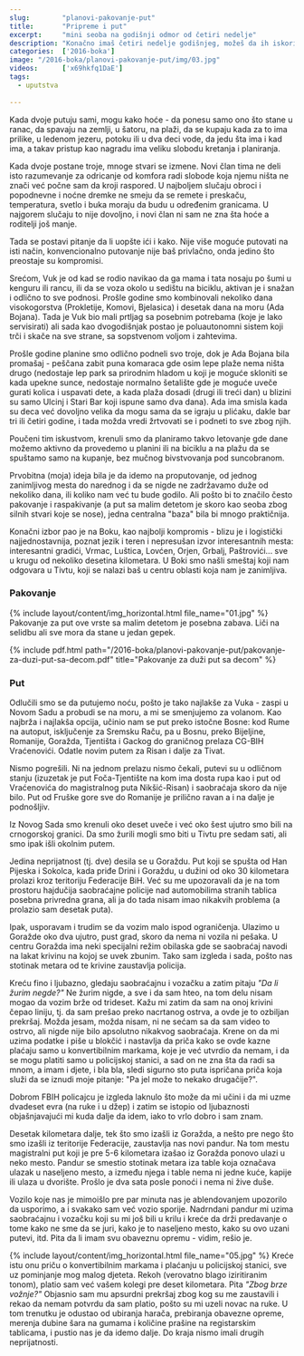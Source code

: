 ```yaml
---
slug:        "planovi-pakovanje-put"
title:       "Pripreme i put"
excerpt:     "mini seoba na godišnji odmor od četiri nedelje"
description: "Konačno imaš četiri nedelje godišnjeg, možeš da ih iskoristiš u cugu i možeš sebi da priuštiš da budeš negde toliko dugo. Ali imaš i živahnog dvogodišnjaka. Ide ti se na more, ali ti se ne sedi po 12 sati ispod suncobrana na plaži. Kako to sve pomiriti, kako se spakovati, šta poneti..."
categories:  ['2016-boka']
image: "/2016-boka/planovi-pakovanje-put/img/03.jpg"
videos:      ['x69hkfq1DaE']
tags:
  - uputstva
  
---
```


Kada dvoje putuju sami, mogu kako hoće - da ponesu samo ono što stane u ranac, da spavaju na zemlji, u šatoru,
na plaži, da se kupaju kada za to ima prilike, u ledenom jezeru, potoku ili u dva deci vode, da jedu šta ima i 
kad ima, a takav pristup kao nagradu ima veliku slobodu kretanja i planiranja.

Kada dvoje postane troje, mnoge stvari se izmene. Novi član tima ne deli isto razumevanje za odricanje od
komfora radi slobode koja njemu ništa ne znači već počne sam da kroji raspored. U najboljem slučaju obroci
i popodnevne i noćne dremke ne smeju da se remete i preskaču, temperatura, svetlo i buka moraju da budu u
određenim granicama. U najgorem slučaju to nije dovoljno, i novi član ni sam ne zna šta hoće a roditelji
još manje.

Tada se postavi pitanje da li uopšte ići i kako. Nije više moguće putovati na isti način, konvencionalno
putovanje nije baš privlačno, onda jedino što preostaje su kompromisi.

Srećom, Vuk je od kad se rodio navikao da ga mama i tata nosaju po šumi u kenguru ili rancu, ili da se voza
okolo u sedištu na biciklu, aktivan je i snažan i odlično to sve podnosi. Prošle godine smo kombinovali nekoliko
dana visokogorstva (Prokletije, Komovi, Bjelasica) i desetak dana na moru (Ada Bojana). Tada je Vuk bio mali
prtljag sa posebnim potrebama (koje je lako servisirati) ali sada kao dvogodišnjak postao je poluautonomni 
sistem koji trči i skače na sve strane, sa sopstvenom voljom i zahtevima.

Prošle godine planine smo odlično podneli svo troje, dok je Ada Bojana bila promašaj - peščana zabit puna 
komaraca gde osim lepe plaže nema ništa drugo (nedostaje lep park sa prirodnim hladom u koji je moguće
skloniti se kada upekne sunce, nedostaje normalno šetalište gde je moguće uveče gurati kolica i uspavati
dete, a kada plaža dosadi (drugi ili treći dan) u blizini su samo Ulcinj i Stari Bar koji ispune samo dva
dana). Ada ima smisla kada su deca već dovoljno velika da mogu sama
da se igraju u plićaku, dakle bar tri ili četiri godine, i tada možda vredi žrtvovati se i podneti to sve
zbog njih. 

Poučeni tim iskustvom, krenuli smo da planiramo takvo letovanje gde dane možemo aktivno da provedemo u 
planini ili na biciklu a na plažu da se spuštamo samo na kupanje, bez mučnog bivstvovanja pod suncobranom.

Prvobitna (moja) ideja bila je da idemo na proputovanje, od jednog zanimljivog mesta do narednog i da se nigde
ne zadržavamo duže od nekoliko dana, ili koliko nam već tu bude godilo. Ali pošto bi to značilo često 
pakovanje i raspakivanje (a put sa malim detetom je skoro kao seoba zbog silnih stvari koje se nose), jedna
centralna "baza" bila bi mnogo praktičnija.

Konačni izbor pao je na Boku, kao najbolji kompromis - blizu je i logistički najjednostavnija, poznat jezik
i teren i nepresušan izvor interesantnih mesta: interesantni gradići, Vrmac, Luštica, Lovćen, Orjen, Grbalj, Paštrovići... 
sve u krugu od nekoliko desetina kilometara. U Boki smo našli smeštaj koji nam odgovara u Tivtu, koji se nalazi
baš u centru oblasti koja nam je zanimljiva.

### Pakovanje

{% include layout/content/img_horizontal.html file_name="01.jpg" %}
Pakovanje za put ove vrste sa malim detetom je posebna zabava. Liči na selidbu ali sve mora da stane u jedan 
gepek. 

{% include pdf.html path="/2016-boka/planovi-pakovanje-put/pakovanje-za-duzi-put-sa-decom.pdf" title="Pakovanje za duži put sa decom" %}

### Put

Odlučili smo se da putujemo noću, pošto je tako najlakše za Vuka - zaspi u Novom Sadu a probudi se na 
moru, a mi se smenjujemo za volanom. Kao najbrža i najlakša opcija, učinio nam se put preko istočne Bosne:
kod Rume na autoput, isključenje za Sremsku Raču, pa u Bosnu, preko Bijeljine, Romanije,
Goražda, Tjentišta i Gackog do graničnog prelaza CG-BIH Vraćenovići. Odatle novim putem za Risan i dalje za
Tivat.

Nismo pogrešili. Ni na jednom prelazu nismo čekali, putevi su u odličnom stanju (izuzetak je put 
Foča-Tjentište na kom ima dosta rupa kao i put od Vraćenovića do magistralnog puta Nikšić-Risan) i
saobraćaja skoro da nije bilo. Put od Fruške gore sve do Romanije je prilično ravan a i na dalje je
podnošljiv.

Iz Novog Sada smo krenuli oko deset uveče i već oko šest ujutro smo bili na crnogorskoj granici. Da smo žurili
mogli smo biti u Tivtu pre sedam sati, ali smo ipak išli okolnim putem.

Jedina neprijatnost (tj. dve) desila se u Goraždu. Put koji se spušta od Han Pijeska i Sokolca, kada priđe
Drini i Goraždu, u dužini od oko 30 kilometara prolazi kroz teritoriju Federacije BiH. Već su me upozoravali
da je na tom prostoru hajdučija saobraćajne policije nad automobilima stranih tablica posebna privredna 
grana, ali ja do tada nisam imao nikakvih problema (a prolazio sam desetak puta).

Ipak, usporavam i trudim se da vozim malo ispod ograničenja. Ulazimo u Goražde oko dva ujutro, pust grad,
skoro da nema ni vozila ni pešaka. U centru Goražda ima neki specijalni režim obilaska gde se saobraćaj
navodi na lakat krivinu na kojoj se uvek zbunim. Tako sam izgleda i sada, pošto nas stotinak metara
od te krivine zaustavlja policija.

Kreću fino i ljubazno, gledaju saobraćajnu i vozačku a zatim pitaju *"Da li žurim negde?"* Ne žurim nigde,
a sve i da sam hteo, na tom delu nisam mogao da vozim brže od trideset. Kažu mi zatim da sam na onoj krivini
čepao liniju, tj. da sam prešao preko nacrtanog ostrva, a ovde je to ozbiljan prekršaj. Možda jesam, možda
nisam, ni ne sećam sa da sam video to ostrvo, ali nigde nije bilo apsolutno nikakvog saobraćaja.
Krene on da mi uzima
podatke i piše u blokčić i nastavlja da priča kako se ovde kazne plaćaju samo u konvertibilnim markama, koje
je već utvrdio da nemam, i da se mogu platiti samo u policijskoj stanici, a sad on ne zna šta da radi sa mnom,
a imam i djete, i bla bla, sledi sigurno sto puta ispričana priča koja služi da se iznudi moje pitanje: "Pa jel
može to nekako drugačije?".

Dobrom FBIH policajcu je izgleda laknulo što može da mi učini i da mi uzme dvadeset evra (na ruke i u džep) i
zatim se istopio od ljubaznosti objašnjavajući mi kuda dalje da idem, iako to vrlo dobro i sam znam.

Desetak kilometara dalje, tek što smo izašli iz Goražda, a nešto pre nego što smo izašli iz teritorije 
Federacije, zaustavlja nas novi pandur. Na tom mestu magistralni put koji je pre 5-6 kilometara izašao iz 
Goražda ponovo ulazi u neko mesto. Pandur se smestio stotinak metara iza table koja označava ulazak u
naseljeno mesto, a između njega i table nema ni jedne kuće, kapije ili ulaza u dvorište. Prošlo je dva sata
posle ponoći i nema ni žive duše.

Vozilo koje nas je mimoišlo pre par minuta nas je ablendovanjem upozorilo da usporimo, a i svakako sam već 
vozio sporije. Nadrndani pandur mi uzima saobraćajnu i vozačku koji su mi još bili u krilu i kreće da drži
predavanje o tome kako ne sme da se juri, kako je to naseljeno mesto, kako su ovo uzani putevi, itd. Pita
da li imam svu obaveznu opremu - vidim, rešio je. 

{% include layout/content/img_horizontal.html file_name="05.jpg" %}
Kreće istu onu priču o konvertibilnim markama i plaćanju u policijskoj stanici, sve uz pominjanje mog malog
djeteta. Rekoh (verovatno blago iziritiranim tonom), platio sam već vašem kolegi pre deset kilometara. Pita
*"Zbog brze vožnje?"* Objasnio sam mu apsurdni prekršaj zbog kog su me zaustavili i rekao da nemam potvrdu
da sam platio, pošto su mi uzeli novac na ruke. U tom trenutku je odustao od ubiranja harača, prebiranja 
obavezne opreme, merenja dubine šara na gumama i količine prašine na registarskim tablicama, i pustio nas je
da idemo dalje. Do kraja nismo imali drugih neprijatnosti.
